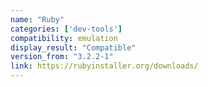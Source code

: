 ```yaml
---
name: "Ruby"
categories: ['dev-tools']
compatibility: emulation
display_result: "Compatible"
version_from: "3.2.2-1"
link: https://rubyinstaller.org/downloads/
---
```


